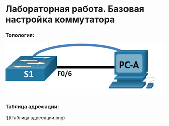 # Лабораторная работа. Базовая настройка коммутатора

### Топология:

![](Топология.png)

### Таблица адресации:

![](Таблица адресации.png)

